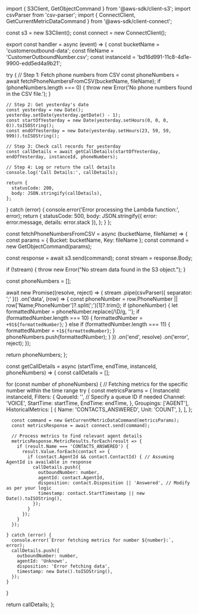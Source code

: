 import { S3Client, GetObjectCommand } from '@aws-sdk/client-s3';
import csvParser from 'csv-parser';
import { ConnectClient, GetCurrentMetricDataCommand } from '@aws-sdk/client-connect';

const s3 = new S3Client();
const connect = new ConnectClient();

export const handler = async (event) => {
  const bucketName = 'customeroutbound-data';
  const fileName = 'CustomerOutboundNumber.csv';
  const instanceId = 'bd16d991-11c8-4d1e-9900-edd5ed4a9b21';

  try {
    // Step 1: Fetch phone numbers from CSV
    const phoneNumbers = await fetchPhoneNumbersFromCSV(bucketName, fileName);
    if (phoneNumbers.length === 0) {
      throw new Error('No phone numbers found in the CSV file.');
    }

    // Step 2: Get yesterday's date
    const yesterday = new Date();
    yesterday.setDate(yesterday.getDate() - 1);
    const startOfYesterday = new Date(yesterday.setHours(0, 0, 0, 0)).toISOString();
    const endOfYesterday = new Date(yesterday.setHours(23, 59, 59, 999)).toISOString();

    // Step 3: Check call records for yesterday
    const callDetails = await getCallDetails(startOfYesterday, endOfYesterday, instanceId, phoneNumbers);

    // Step 4: Log or return the call details
    console.log('Call Details:', callDetails);
    
    return {
      statusCode: 200,
      body: JSON.stringify(callDetails),
    };
    
  } catch (error) {
    console.error('Error processing the Lambda function:', error);
    return {
      statusCode: 500,
      body: JSON.stringify({ error: error.message, details: error.stack }),
    };
  }
};

const fetchPhoneNumbersFromCSV = async (bucketName, fileName) => {
  const params = { Bucket: bucketName, Key: fileName };
  const command = new GetObjectCommand(params);
  
  const response = await s3.send(command);
  const stream = response.Body;

  if (!stream) {
    throw new Error("No stream data found in the S3 object.");
  }

  const phoneNumbers = [];
  
  await new Promise((resolve, reject) => {
    stream
      .pipe(csvParser({ separator: ';' }))
      .on('data', (row) => {
        const phoneNumber = row.PhoneNumber || row['Name;PhoneNumber']?.split(';')[1]?.trim();
        if (phoneNumber) {
          let formattedNumber = phoneNumber.replace(/\D/g, '');
          if (formattedNumber.length === 10) {
            formattedNumber = `+91${formattedNumber}`;
          } else if (formattedNumber.length === 11) {
            formattedNumber = `+1${formattedNumber}`;
          }
          phoneNumbers.push(formattedNumber);
        }
      })
      .on('end', resolve)
      .on('error', reject);
  });

  return phoneNumbers;
};

const getCallDetails = async (startTime, endTime, instanceId, phoneNumbers) => {
  const callDetails = [];

  for (const number of phoneNumbers) {
    // Fetching metrics for the specific number within the time range
    try {
      const metricsParams = {
        InstanceId: instanceId,
        Filters: {
          QueueId: '', // Specify a queue ID if needed
          Channel: 'VOICE',
          StartTime: startTime,
          EndTime: endTime,
        },
        Groupings: ['AGENT'],
        HistoricalMetrics: [
          {
            Name: 'CONTACTS_ANSWERED',
            Unit: 'COUNT',
          },
        ],
      };

      const command = new GetCurrentMetricDataCommand(metricsParams);
      const metricsResponse = await connect.send(command);

      // Process metrics to find relevant agent details
      metricsResponse.MetricResults.forEach(result => {
        if (result.Name === 'CONTACTS_ANSWERED') {
          result.Value.forEach(contact => {
            if (contact.AgentId && contact.ContactId) { // Assuming AgentId is available in response
              callDetails.push({
                outboundNumber: number,
                agentId: contact.AgentId,
                disposition: contact.Disposition || 'Answered', // Modify as per your logic
                timestamp: contact.StartTimestamp || new Date().toISOString(),
              });
            }
          });
        }
      });
      
    } catch (error) {
      console.error(`Error fetching metrics for number ${number}:`, error);
      callDetails.push({
        outboundNumber: number,
        agentId: 'Unknown',
        disposition: 'Error fetching data',
        timestamp: new Date().toISOString(),
      });
    }
  }

  return callDetails;
};
